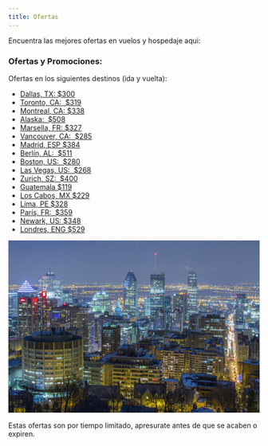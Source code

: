 ```yaml
---
title: Ofertas
---
```


Encuentra las mejores ofertas en vuelos y hospedaje aqui:

### Ofertas y Promociones:

Ofertas en los siguientes destinos (ida y vuelta):

* <a href="http://bit.ly/2WQZGWy" target="_blank">Dallas, TX: $300</a>
* <a href="http://bit.ly/2LYdwFP" target="_blank">Toronto, CA:  $319</a>
* <a href="http://bit.ly/2YAWTkL" target="_blank">Montreal, CA: $338</a>
* <a href="http://bit.ly/2VLc1PH" target="_blank">Alaska:  $508</a>
* <a href="http://bit.ly/2WTp5in" target="_blank">Marsella, FR: $327</a>
* <a href="http://bit.ly/2JNkESB" target="_blank">Vancouver, CA:  $285</a>
* <a href="http://bit.ly/2Yw2VTC" target="_blank">Madrid, ESP $384</a>
* <a href="http://bit.ly/2YygWQP" target="_blank">Berlín, AL:  $511</a>
* <a href="http://bit.ly/2WX6WAt" target="_blank">Boston, US:  $280</a>
* <a href="http://bit.ly/2JJmNyE" target="_blank">Las Vegas, US:  $268</a>
* <a href="http://bit.ly/2EfCPg0" target="_blank">Zurich, SZ:  $400</a>
* <a href="http://bit.ly/2Ht97oC" target="_blank">Guatemala $119</a>
* <a href="http://bit.ly/30k40jb" target="_blank">Los Cabos, MX $229</a>
* <a href="http://bit.ly/2Hq1HT6" target="_blank">Lima, PE $328</a>
* <a href="http://bit.ly/2VgIx7h" target="_blank">París, FR:  $359</a>
* <a href="http://bit.ly/2HcX5Ri" target="_blank">Newark, US: $348</a>
* <a href="http://bit.ly/2Hon87b" target="_blank">Londres, ENG $529</a>

![montreal](./photo-1465070845512-2b2dbdc6df66.jpg)

Estas ofertas son por tiempo limitado, apresurate antes de que se acaben o expiren.

